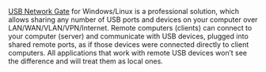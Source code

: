 [USB Network Gate](https://www.eltima.com/products/usb-over-ethernet/) for Windows/Linux is a professional solution, which allows sharing any number of USB ports and devices on your computer over LAN/WAN/VLAN/VPN/Internet. Remote computers (clients) can connect to your computer (server) and communicate with USB devices, plugged into shared remote ports, as if those devices were connected directly to client computers. All applications that work with remote USB devices won’t see the difference and will treat them as local ones.
